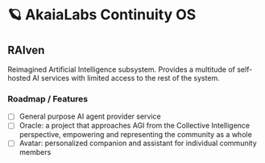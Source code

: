 # 🪐 AkaiaLabs Continuity OS

## RAIven

Reimagined Artificial Intelligence subsystem.
Provides a multitude of self-hosted AI services with limited access to the rest of the system.

### Roadmap / Features

- [ ] General purpose AI agent provider service
- [ ] Oracle: a project that approaches AGI from the Collective Intelligence perspective, empowering and representing the community as a whole
- [ ] Avatar: personalized companion and assistant for individual community members
